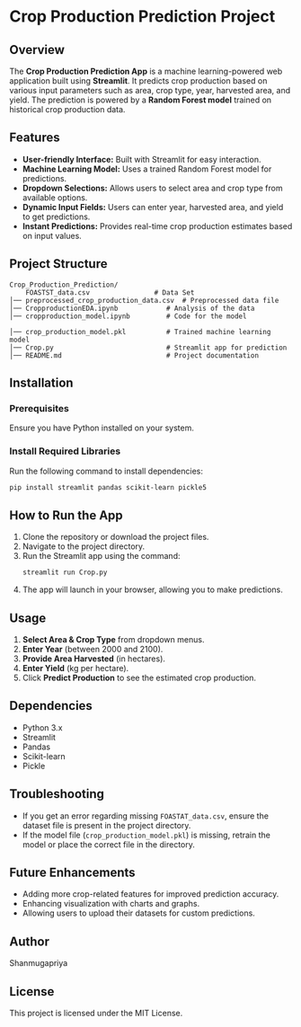 # Crop Production Prediction Project

## Overview
The **Crop Production Prediction App** is a machine learning-powered web application built using **Streamlit**. It predicts crop production based on various input parameters such as area, crop type, year, harvested area, and yield. The prediction is powered by a **Random Forest model** trained on historical crop production data.

## Features
- **User-friendly Interface:** Built with Streamlit for easy interaction.
- **Machine Learning Model:** Uses a trained Random Forest model for predictions.
- **Dropdown Selections:** Allows users to select area and crop type from available options.
- **Dynamic Input Fields:** Users can enter year, harvested area, and yield to get predictions.
- **Instant Predictions:** Provides real-time crop production estimates based on input values.

## Project Structure
```
Crop_Production_Prediction/
    FOASTST_data.csv                # Data Set
│── preprocessed_crop_production_data.csv  # Preprocessed data file
│── CropproductionEDA.ipynb            # Analysis of the data
│── cropproduction_model.ipynb         # Code for the model

│── crop_production_model.pkl          # Trained machine learning model
│── Crop.py                            # Streamlit app for prediction
│── README.md                          # Project documentation
```

## Installation
### Prerequisites
Ensure you have Python installed on your system.

### Install Required Libraries
Run the following command to install dependencies:
```sh
pip install streamlit pandas scikit-learn pickle5
```

## How to Run the App
1. Clone the repository or download the project files.
3. Navigate to the project directory.
4. Run the Streamlit app using the command:
   ```sh
   streamlit run Crop.py
   ```
5. The app will launch in your browser, allowing you to make predictions.

## Usage
1. **Select Area & Crop Type** from dropdown menus.
2. **Enter Year** (between 2000 and 2100).
3. **Provide Area Harvested** (in hectares).
4. **Enter Yield** (kg per hectare).
5. Click **Predict Production** to see the estimated crop production.

## Dependencies
- Python 3.x
- Streamlit
- Pandas
- Scikit-learn
- Pickle

## Troubleshooting
- If you get an error regarding missing `FOASTAT_data.csv`, ensure the dataset file is present in the project directory.
- If the model file (`crop_production_model.pkl`) is missing, retrain the model or place the correct file in the directory.

## Future Enhancements
- Adding more crop-related features for improved prediction accuracy.
- Enhancing visualization with charts and graphs.
- Allowing users to upload their datasets for custom predictions.

## Author
Shanmugapriya

## License
This project is licensed under the MIT License.

